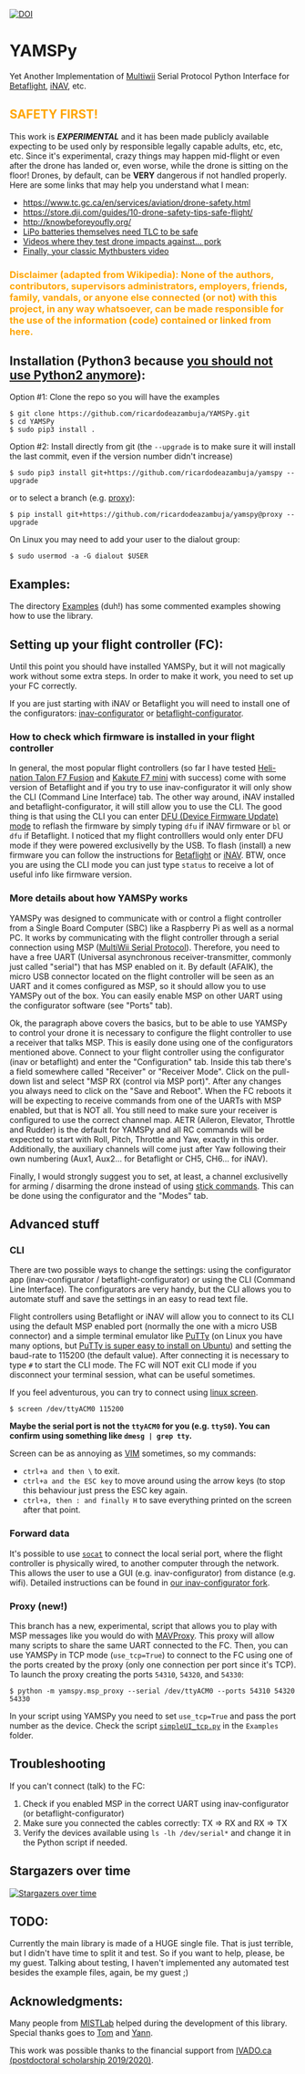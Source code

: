 [![DOI](https://zenodo.org/badge/DOI/10.5281/zenodo.4306818.svg)](https://doi.org/10.5281/zenodo.4306818)

# YAMSPy
Yet Another Implementation of [Multiwii](https://github.com/multiwii) Serial Protocol Python Interface for [Betaflight](https://github.com/betaflight/betaflight), [iNAV](https://github.com/iNavFlight/inav), etc.

## <span style="color:orange;">SAFETY FIRST!</span>
This work is ***EXPERIMENTAL*** and it has been made publicly available expecting to be used only by responsible legally capable adults, etc, etc, etc. Since it's experimental, crazy things may happen mid-flight or even after the drone has landed or, even worse, while the drone is sitting on the floor! Drones, by default, can be **VERY** dangerous if not handled properly. Here are some links that may help you understand what I mean:
- https://www.tc.gc.ca/en/services/aviation/drone-safety.html
- https://store.dji.com/guides/10-drone-safety-tips-safe-flight/
- http://knowbeforeyoufly.org/
- [LiPo batteries themselves need TLC to be safe](https://www.robotshop.com/media/files/pdf/hyperion-g5-50c-3s-1100mah-lipo-battery-User-Guide.pdf)
- [Videos where they test drone impacts against... pork](https://www.youtube.com/channel/UCu_iJC8iWK9VYzrXeAvzi1g/videos)
- [Finally, your classic Mythbusters video](https://www.youtube.com/watch?v=xvyMmKKSGFg)

### <span style="color:orange;">**Disclaimer (adapted from Wikipedia):** None of the authors, contributors, supervisors administrators, employers, friends, family, vandals, or anyone else connected (or not) with this project, in any way whatsoever, can be made responsible for the use of the information (code) contained or linked from here.</span>

## Installation (Python3 because [you should not use Python2 anymore](https://www.python.org/doc/sunset-python-2/)):
Option #1: Clone the repo so you will have the examples
```
$ git clone https://github.com/ricardodeazambuja/YAMSPy.git
$ cd YAMSPy
$ sudo pip3 install .
```

Option #2: Install directly from git (the `--upgrade` is to make sure it will install the last commit, even if the version number didn't increase)
```
$ sudo pip3 install git+https://github.com/ricardodeazambuja/yamspy --upgrade

```
or to select a branch (e.g. [proxy](https://github.com/thecognifly/YAMSPy/tree/proxy)):

```
$ pip install git+https://github.com/ricardodeazambuja/yamspy@proxy --upgrade
```

On Linux you may need to add your user to the dialout group:  
```
$ sudo usermod -a -G dialout $USER
```

## Examples:
The directory [Examples](https://github.com/ricardodeazambuja/YAMSPy/tree/master/Examples) (duh!) has some commented examples showing how to use the library.

## Setting up your flight controller (FC):
Until this point you should have installed YAMSPy, but it will not magically work without some extra steps. In order to make it work, you need to set up your FC correctly.

If you are just starting with iNAV or Betaflight you will need to install one of the configurators: [inav-configurator](https://github.com/iNavFlight/inav-configurator/releases) or [betaflight-configurator](https://github.com/betaflight/betaflight-configurator/releases). 

### How to check which firmware is installed in your flight controller
In general, the most popular flight controllers (so far I have tested [Heli-nation Talon F7 Fusion](https://www.heli-nation.com/talon-f7-fusion-flight-controller) and [Kakute F7 mini](http://www.holybro.com/product/kakute-f7-mini/) with success) come with some version of Betaflight and if you try to use inav-configurator it will only show the CLI (Command Line Interface) tab. The other way around, iNAV installed and betaflight-configurator, it will still allow you to use the CLI. The good thing is that using the CLI you can enter [DFU (Device Firmware Update) mode](https://www.youtube.com/watch?v=XKoZ_qrOtXg) to reflash the firmware by simply typing ```dfu``` if iNAV firmware or ```bl``` or ```dfu``` if Betaflight. I noticed that my flight controlllers would only enter DFU mode if they were powered exclusivelly by the USB. To flash (install) a new firmware you can follow the instructions for [Betaflight](https://github.com/betaflight/betaflight/wiki/Installing-Betaflight) or [iNAV](https://github.com/iNavFlight/inav/blob/master/docs/Installation.md). BTW, once you are using the CLI mode you can just type ```status``` to receive a lot of useful info like firmware version.

### More details about how YAMSPy works
YAMSPy was designed to communicate with or control a flight controller from a Single Board Computer (SBC) like a Raspberry Pi as well as a normal PC. It works by communicating with the flight controller through a serial connection using MSP ([MultiWii Serial Protocol](https://github.com/multiwii)). Therefore, you need to have a free UART (Universal asynchronous receiver-transmitter, commonly just called "serial") that has MSP enabled on it. By default (AFAIK), the micro USB connector located on the flight controller will be seen as an UART and it comes configured as MSP, so it should allow you to use YAMSPy out of the box. You can easily enable MSP on other UART using the configurator software (see "Ports" tab).

Ok, the paragraph above covers the basics, but to be able to use YAMSPy to control your drone it is necessary to configure the flight controller to use a receiver that talks MSP. This is easily done using one of the configurators mentioned above. Connect to your flight controller using the configurator (inav or betaflight) and enter the "Configuration" tab. Inside this tab there's a field somewhere called "Receiver" or "Receiver Mode". Click on the pull-down list and select "MSP RX (control via MSP port)". After any changes you always need to click on the "Save and Reboot". When the FC reboots it will be expecting to receive commands from one of the UARTs with MSP enabled, but that is NOT all. You still need to make sure your receiver is configured to use the correct channel map. AETR (Aileron, Elevator, Throttle and Rudder) is the default for YAMSPy and all RC commands will be expected to start with Roll, Pitch, Throttle and Yaw, exactly in this order. Additionally, the auxiliary channels will come just after Yaw following their own numbering (Aux1, Aux2... for Betaflight or CH5, CH6... for iNAV).  

Finally, I would strongly suggest you to set, at least, a channel exclusivelly for arming / disarming the drone instead of using [stick commands](https://github.com/martinbudden/betaflight/blob/master/docs/Controls.md). This can be done using the configurator and the "Modes" tab.  

## Advanced stuff
### CLI
There are two possible ways to change the settings: using the configurator app (inav-configurator / betaflight-configurator) or using the CLI (Command Line Interface). The configurators are very handy, but the CLI allows you to automate stuff and save the settings in an easy to read text file. 

Flight controllers using Betaflight or iNAV will allow you to connect to its CLI using the default MSP enabled port (normally the one with a micro USB connector) and a simple terminal emulator like [PuTTy](https://www.putty.org/) (on Linux you have many options, but [PuTTy is super easy to install on Ubuntu](https://numato.com/blog/how-to-install-putty-on-linux/)) and setting the baud-rate to 115200 (the default value).  After connecting it is necessary to type ```#``` to start the CLI mode. The FC will NOT exit CLI mode if you disconnect your terminal session, what can be useful sometimes.  

If you feel adventurous, you can try to connect using [linux screen](https://linuxize.com/post/how-to-use-linux-screen/).
```
$ screen /dev/ttyACM0 115200
```
**Maybe the serial port is not the `ttyACM0` for you (e.g. `ttyS0`). You can confirm using something like `dmesg | grep tty`.**

Screen can be as annoying as [VIM](https://stackoverflow.blog/2017/05/23/stack-overflow-helping-one-million-developers-exit-vim/) sometimes, so my commands:
- ```ctrl+a and then \``` to exit.
- ```ctrl+a and the ESC key``` to move around using the arrow keys (to stop this behaviour just press the ESC key again.
- ```ctrl+a, then : and finally H``` to save everything printed on the screen after that point.

### Forward data
It's possible to use [`socat`](https://linux.die.net/man/1/socat) to connect the local serial port, where the flight controller is physically wired, to another computer through the network. This allows the user to use a GUI (e.g. inav-configurator) from distance (e.g. wifi). Detailed instructions can be found in [our inav-configurator fork](https://github.com/thecognifly/inav-configurator/releases/tag/socat).

### Proxy (**new!**)
This branch has a new, experimental, script that allows you to play with MSP messages like you would do with [MAVProxy](https://ardupilot.org/mavproxy/). This proxy will allow many scripts to share the same UART connected to the FC. Then, you can use YAMSPy in TCP mode (`use_tcp=True`) to connect to the FC using one of the ports created by the proxy (only one connection per port since it's TCP). To launch the proxy creating the ports `54310`, `54320`, and `54330`:

```
$ python -m yamspy.msp_proxy --serial /dev/ttyACM0 --ports 54310 54320 54330
```
In your script using YAMSPy you need to set `use_tcp=True` and pass the port number as the device. Check the script [`simpleUI_tcp.py`](/Examples/simpleUI_tcp.py) in the `Examples` folder.

## Troubleshooting
If you can't connect (talk) to the FC:
1. Check if you enabled MSP in the correct UART using inav-configurator (or betaflight-configurator)
2. Make sure you connected the cables correctly: TX => RX and RX => TX
3. Verify the devices available using ```ls -lh /dev/serial*``` and change it in the Python script if needed.

## Stargazers over time
[![Stargazers over time](https://starchart.cc/thecognifly/YAMSPy.svg)](https://starchart.cc/thecognifly/YAMSPy)

## TODO:
Currently the main library is made of a HUGE single file. That is just terrible, but I didn't have time to split it and test. So if you want to help, please, be my guest. Talking about testing, I haven't implemented any automated test besides the example files, again, be my guest ;)


## Acknowledgments:
Many people from [MISTLab](http://mistlab.ca/) helped during the development of this library. Special thanks goes to [Tom](https://github.com/cmftom) and [Yann](https://github.com/yannbouteiller).


This work was possible thanks to the financial support from [IVADO.ca (postdoctoral scholarship 2019/2020)](https://ivado.ca/en/ivado-scholarships/postdoctoral-scholarships/).
